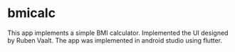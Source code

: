 # bmicalc

This app implements a simple BMI calculator. Implemented the UI designed by Ruben Vaalt. The app was implemented in android studio using flutter.
